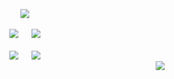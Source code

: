 <div align="center" style="margin-bottom: 20px;">
  <img src="https://github-profile-summary-cards.vercel.app/api/cards/profile-details?username=pknujsp&theme=github"/>
</div>
<div align="center" style="margin-bottom: 20px;">
  <img style="margin-right: 10px;" src="https://github-profile-summary-cards.vercel.app/api/cards/repos-per-language?username=pknujsp&theme=github"/>
  <img style="margin-left: 10px;" src="https://github-profile-summary-cards.vercel.app/api/cards/productive-time?username=pknujsp&theme=github&utcOffset=9"/>
</div>
<div align="center">
  <img style="margin-right: 10px;" src="https://github-profile-summary-cards.vercel.app/api/cards/most-commit-language?username=pknujsp&theme=github"/>
  <img style="margin-left: 10px;" src="https://github-profile-summary-cards.vercel.app/api/cards/stats?username=pknujsp&theme=github"/>
</div>
<img src="https://komarev.com/ghpvc/?username=pknujsp&color=blue&style=flat-square&label=visitors" align="right" />
